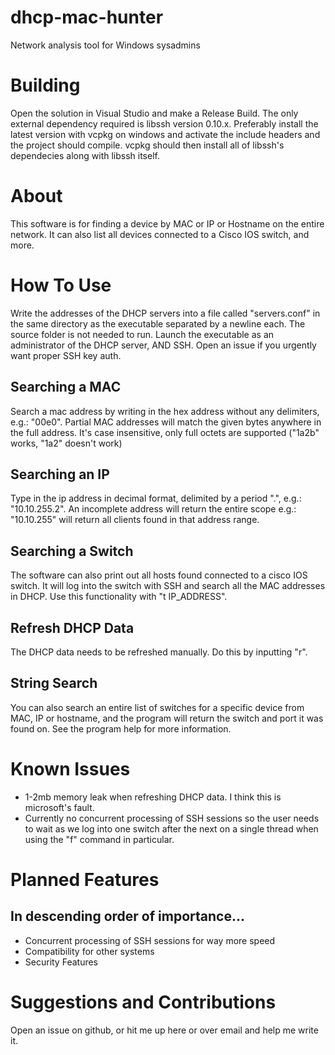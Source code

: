 # dhcp-mac-hunter
Network analysis tool for Windows sysadmins

# Building
Open the solution in Visual Studio and make a Release Build.
The only external dependency required is libssh version 0.10.x.
Preferably install the latest version with vcpkg on windows and
activate the include headers and the project should compile.
vcpkg should then install all of libssh's dependecies along with
libssh itself.

# About
This software is for finding a device by MAC or IP or Hostname on the entire network.
It can also list all devices connected to a Cisco IOS switch, and more.

# How To Use
Write the addresses of the DHCP servers
into a file called "servers.conf" in the same directory as the
executable separated by a newline each.
The source folder is not needed to run.
Launch the executable as an administrator of the DHCP server, AND SSH.
Open an issue if you urgently want proper SSH key auth.

## Searching a MAC
Search a mac address by writing in the hex address without
any delimiters, e.g.: "00e0".
Partial MAC addresses will match the given bytes anywhere
in the full address.
It's case insensitive, 
only full octets are supported ("1a2b" works, "1a2" doesn't work)

## Searching an IP
Type in the ip address in decimal format, delimited by a period ".", e.g.: "10.10.255.2".
An incomplete address will return the entire scope e.g.: "10.10.255" 
will return all clients found in that address range.

## Searching a Switch
The software can also print out all hosts found connected to a cisco IOS
switch. It will log into the switch with SSH and search all the MAC addresses in DHCP.
Use this functionality with "t IP_ADDRESS".

## Refresh DHCP Data
The DHCP data needs to be refreshed manually.
Do this by inputting "r".

## String Search
You can also search an entire list of switches for a specific device from MAC, IP or hostname,
and the program will return the switch and port it was found on.
See the program help for more information.

# Known Issues
- 1-2mb memory leak when refreshing DHCP data. I think this is microsoft's fault.
- Currently no concurrent processing of SSH sessions so the user needs to wait as we log into
  one switch after the next on a single thread when using the "f" command in particular.

# Planned Features
## In descending order of importance...
- Concurrent processing of SSH sessions for way more speed
- Compatibility for other systems
- Security Features

# Suggestions and Contributions
Open an issue on github,
or hit me up here or over email and help me write it.
